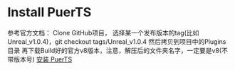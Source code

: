 # Install PuerTS

参考官方文档：
Clone GitHub项目，
选择某一个发布版本的tag(比如Unreal_v1.0.4)，git checkout tags/Unreal_v1.0.4
然后拷贝到项目中的Plugins目录
再下载Build好的官方v8版本，注意，解压后的文件夹名字，一定要是v8(不带版本号)
[安装 PuerTS](https://puerts.github.io/docs/puerts/unreal/install)
